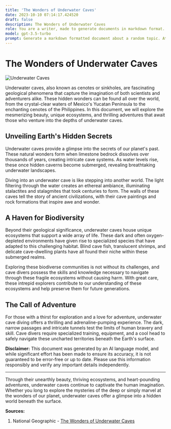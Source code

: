 ```yaml
---
title: 'The Wonders of Underwater Caves'
date: 2023-10-10 07:14:17.424520
draft: false
description: The Wonders of Underwater Caves
role: You are a writer, made to generate documents in markdown format. It is very important that all of the documents you generate are in valid markdown format.
model: gpt-3.5-turbo
prompt: Generate a markdown formatted document about a random topic. At the bottom, include a disclaimer explaining that the document was generated by you. The first line of the document should be the title. Make sure that the entire document is in proper markdown format, using a mix of various tags to make the document visually appealing.
---
```


# The Wonders of Underwater Caves

![Underwater Caves](https://i.imgur.com/uABTqnv.jpg)

Underwater caves, also known as cenotes or sinkholes, are fascinating geological phenomena that capture the imagination of both scientists and adventurers alike. These hidden wonders can be found all over the world, from the crystal-clear waters of Mexico's Yucatan Peninsula to the enchanting cenotes of the Philippines. In this document, we will explore the mesmerizing beauty, unique ecosystems, and thrilling adventures that await those who venture into the depths of underwater caves.

## Unveiling Earth's Hidden Secrets

Underwater caves provide a glimpse into the secrets of our planet's past. These natural wonders form when limestone bedrock dissolves over thousands of years, creating intricate cave systems. As water levels rise, these once hidden caverns become submerged, revealing breathtaking underwater landscapes.

Diving into an underwater cave is like stepping into another world. The light filtering through the water creates an ethereal ambiance, illuminating stalactites and stalagmites that took centuries to form. The walls of these caves tell the story of ancient civilizations, with their cave paintings and rock formations that inspire awe and wonder.

## A Haven for Biodiversity

Beyond their geological significance, underwater caves house unique ecosystems that support a wide array of life. These dark and often oxygen-depleted environments have given rise to specialized species that have adapted to this challenging habitat. Blind cave fish, translucent shrimps, and delicate cave-dwelling plants have all found their niche within these submerged realms.

Exploring these biodiverse communities is not without its challenges, and cave divers possess the skills and knowledge necessary to navigate through these fragile ecosystems without causing harm. With great care, these intrepid explorers contribute to our understanding of these ecosystems and help preserve them for future generations.

## The Call of Adventure

For those with a thirst for exploration and a love for adventure, underwater cave diving offers a thrilling and adrenaline-pumping experience. The dark, narrow passages and intricate tunnels test the limits of human bravery and skill. Cave divers require specialized training, equipment, and a cool head to safely navigate these uncharted territories beneath the Earth's surface.

**Disclaimer:**
This document was generated by an AI language model, and while significant effort has been made to ensure its accuracy, it is not guaranteed to be error-free or up to date. Please use this information responsibly and verify any important details independently.

---

Through their unearthly beauty, thriving ecosystems, and heart-pounding adventures, underwater caves continue to captivate the human imagination. Whether you long to explore the mysteries of the deep or simply marvel at the wonders of our planet, underwater caves offer a glimpse into a hidden world beneath the surface.

**Sources:**

1. National Geographic - [The Wonders of Underwater Caves](https://www.nationalgeographic.com/travel/adventure-destinations/north-america/mexico/yucatan/fascinating-underwater-caves-cenotes-yucatan/)